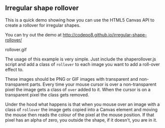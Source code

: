 Irregular shape rollover
------------------------

This is a quick demo showing how you can use the HTML5 Canvas API to create a rollover for irregular shapes. 

You can try out the demo at http://codepo8.github.io/irregular-shape-rollover/ 

rollover.gif

The usage of this example is very simple. Just include the shaperollover.js script and add a class of `rollover` to each image you want to add a roll-over effect to. 

These images should be PNG or GIF images with transparent and non-transparent parts. Every time your mouse cursor is over a non-transparent pixel the image gets a class of `over` added to it. When the cursor is on a transparent pixel the class gets removed.

Under the hood what happens is that when you mouse over an image with a class of `rollover` the image gets copied into a Canvas element and moving the mouse then reads the colour of the pixel at the mouse position. If that pixel has an alpha of zero, you outside the shape, if it doesn't, you are in it.

